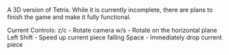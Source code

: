 A 3D version of Tetris. While it is currently incomplete, there are plans to finish the game and make it fully functional.

Current Controls:
z/c - Rotate camera
w/s - Rotate on the horizontal plane
Left Shift - Speed up current piece falling
Space - Immediately drop current piece
